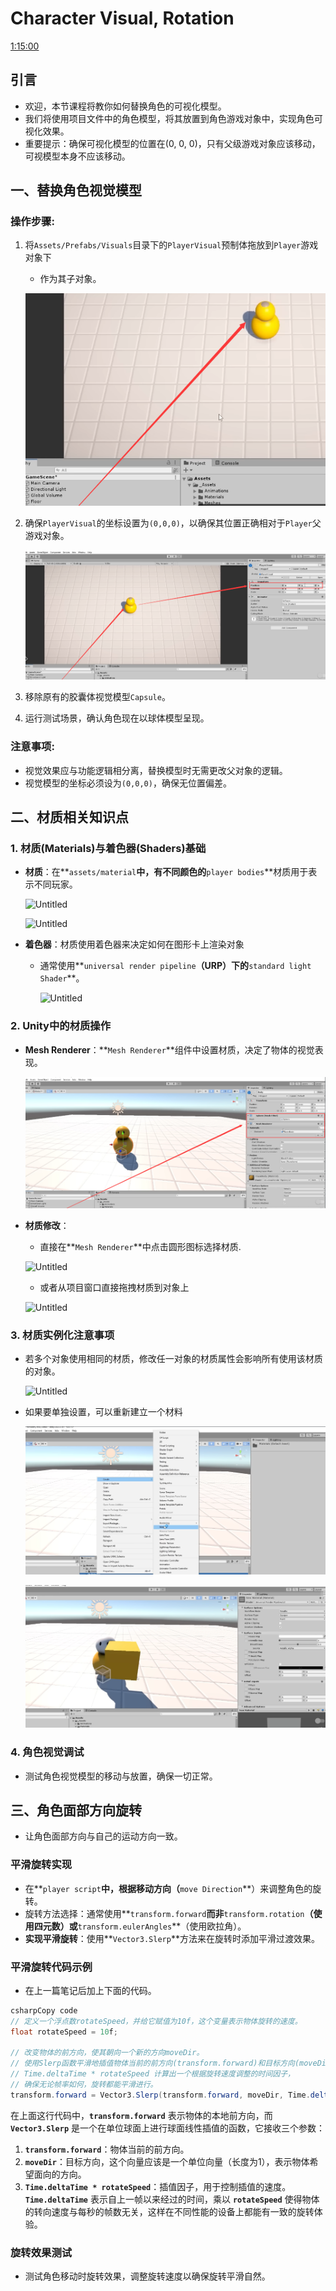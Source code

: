 # Character Visual, Rotation

[1:15:00](https://www.youtube.com/watch?v=AmGSEH7QcDg&list=PLzDRvYVwl53vxdAPq8OznBAdjf0eeiipT&t=4501s&type=snipo)

## **引言**

- 欢迎，本节课程将教你如何替换角色的可视化模型。
- 我们将使用项目文件中的角色模型，将其放置到角色游戏对象中，实现角色可视化效果。
- 重要提示：确保可视化模型的位置在(0, 0, 0)，只有父级游戏对象应该移动，可视模型本身不应该移动。

## 一、替换角色视觉模型

### 操作步骤:

1. 将`Assets/Prefabs/Visuals`目录下的`PlayerVisual`预制体拖放到`Player`游戏对象下
    - 作为其子对象。
    
    ![image-20250110232015261](assets/image-20250110232015261.png)
    
2. 确保`PlayerVisual`的坐标设置为`(0,0,0)`，以确保其位置正确相对于`Player`父游戏对象。
  
    ![image-20250110232025145](assets/image-20250110232025145.png)
    
3. 移除原有的胶囊体视觉模型`Capsule`。
4. 运行测试场景，确认角色现在以球体模型呈现。

### 注意事项:

- 视觉效果应与功能逻辑相分离，替换模型时无需更改父对象的逻辑。
- 视觉模型的坐标必须设为`(0,0,0)`，确保无位置偏差。

## 二、材质相关知识点

### 1. **材质(Materials)与着色器(Shaders)基础**

- **材质**：在**`assets/material`**中，有不同颜色的**`player bodies`**材质用于表示不同玩家。
  
    ![Untitled](https://cnchu-1310638968.cos.ap-nanjing.myqcloud.com/2023_2/pic/202311080156595.png)
    
    ![Untitled](https://cnchu-1310638968.cos.ap-nanjing.myqcloud.com/2023_2/pic/202311080156596.png)
    
- **着色器**：材质使用着色器来决定如何在图形卡上渲染对象
    - 通常使用**`universal render pipeline`**（URP）下的**`standard light Shader`**。
      
        ![Untitled](https://cnchu-1310638968.cos.ap-nanjing.myqcloud.com/2023_2/pic/202311080156597.png)
        

### 2. **Unity中的材质操作**

- **Mesh Renderer**：**`Mesh Renderer`**组件中设置材质，决定了物体的视觉表现。
  
    ![image-20250110232039289](assets/image-20250110232039289.png)
    
- **材质修改**：
    - 直接在**`Mesh Renderer`**中点击圆形图标选择材质.
    
    ![Untitled](https://cnchu-1310638968.cos.ap-nanjing.myqcloud.com/2023_2/pic/202311080156599.png)
    
    - 或者从项目窗口直接拖拽材质到对象上
    
    ![Untitled](https://cnchu-1310638968.cos.ap-nanjing.myqcloud.com/2023_2/pic/202311080156600.png)
    

### 3. **材质实例化注意事项**

- 若多个对象使用相同的材质，修改任一对象的材质属性会影响所有使用该材质的对象。
  
    ![Untitled](https://cnchu-1310638968.cos.ap-nanjing.myqcloud.com/2023_2/pic/202311080156601.png)
    
- 如果要单独设置，可以重新建立一个材料
  
    ![image-20250110232050462](assets/image-20250110232050462.png)
    
    ![image-20250110232100536](assets/image-20250110232100536.png)
    

### 4. **角色视觉调试**

- 测试角色视觉模型的移动与放置，确保一切正常。

## 三、**角色面部方向旋转**

- 让角色面部方向与自己的运动方向一致。

### 平滑**旋转实现**

- 在**`player script`**中，根据移动方向（**`move Direction`**）来调整角色的旋转。
- 旋转方法选择：通常使用**`transform.forward`**而非**`transform.rotation`**（使用四元数）或**`transform.eulerAngles`**（使用欧拉角）。
- **实现平滑旋转**：使用**`Vector3.Slerp`**方法来在旋转时添加平滑过渡效果。

### **平滑旋转代码示例**

- 在上一篇笔记后加上下面的代码。

```csharp
csharpCopy code
// 定义一个浮点数rotateSpeed，并给它赋值为10f，这个变量表示物体旋转的速度。
float rotateSpeed = 10f;

// 改变物体的前方向，使其朝向一个新的方向moveDir。
// 使用Slerp函数平滑地插值物体当前的前方向(transform.forward)和目标方向(moveDir)。
// Time.deltaTime * rotateSpeed 计算出一个根据旋转速度调整的时间因子，
// 确保无论帧率如何，旋转都能平滑进行。
transform.forward = Vector3.Slerp(transform.forward, moveDir, Time.deltaTime * rotateSpeed);
```

在上面这行代码中，**`transform.forward`** 表示物体的本地前方向，而 **`Vector3.Slerp`** 是一个在单位球面上进行球面线性插值的函数，它接收三个参数：

1. **`transform.forward`**：物体当前的前方向。
2. **`moveDir`**：目标方向，这个向量应该是一个单位向量（长度为1），表示物体希望面向的方向。
3. **`Time.deltaTime * rotateSpeed`**：插值因子，用于控制插值的速度。**`Time.deltaTime`** 表示自上一帧以来经过的时间，乘以 **`rotateSpeed`** 使得物体的转向速度与每秒的帧数无关，这样在不同性能的设备上都能有一致的旋转体验。

### **旋转效果测试**

- 测试角色移动时旋转效果，调整旋转速度以确保旋转平滑自然。